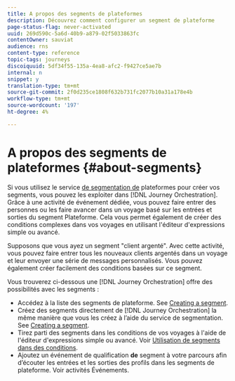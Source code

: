 ```yaml
---
title: A propos des segments de plateformes
description: Découvrez comment configurer un segment de plateforme
page-status-flag: never-activated
uuid: 269d590c-5a6d-40b9-a879-02f5033863fc
contentOwner: sauviat
audience: rns
content-type: reference
topic-tags: journeys
discoiquuid: 5df34f55-135a-4ea8-afc2-f9427ce5ae7b
internal: n
snippet: y
translation-type: tm+mt
source-git-commit: 2f0d235ce1808f632b731fc2077b10a31a178e4b
workflow-type: tm+mt
source-wordcount: '197'
ht-degree: 4%

---
```



# A propos des segments de plateformes {#about-segments}

Si vous utilisez le service [de segmentation de](https://docs.adobe.com/content/help/fr-FR/experience-platform/segmentation/home.html) plateformes pour créer vos segments, vous pouvez les exploiter dans [!DNL Journey Orchestration]. Grâce à une activité de événement dédiée, vous pouvez faire entrer des personnes ou les faire avancer dans un voyage basé sur les entrées et sorties du segment Plateforme. Cela vous permet également de créer des conditions complexes dans vos voyages en utilisant l&#39;éditeur d&#39;expressions simple ou avancé.

Supposons que vous ayez un segment &quot;client argenté&quot;. Avec cette activité, vous pouvez faire entrer tous les nouveaux clients argentés dans un voyage et leur envoyer une série de messages personnalisés. Vous pouvez également créer facilement des conditions basées sur ce segment.

Vous trouverez ci-dessous une [!DNL Journey Orchestration] offre des possibilités avec les segments :

* Accédez à la liste des segments de plateforme. See [Creating a segment](../segment/creating-a-segment.md).
* Créez des segments directement de [!DNL Journey Orchestration] la même manière que vous les créez à l’aide du service de segmentation. See [Creating a segment](../segment/creating-a-segment.md).
* Tirez parti des segments dans les conditions de vos voyages à l&#39;aide de l&#39;éditeur d&#39;expressions simple ou avancé. Voir [Utilisation de segments dans des conditions](../segment/using-a-segment.md).
* Ajoutez un événement de qualification **de** segment à votre parcours afin d’écouter les entrées et les sorties des profils dans les segments de plateforme. Voir activités [](../building-journeys/event-activities.md#segment-qualification)Événements.


